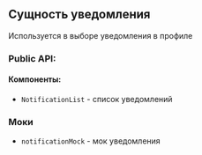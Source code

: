 ## Cущность уведомления
Используется в выборе уведомления в профиле

### Public API:

#### Компоненты:

- `NotificationList` - список уведомлений

### Моки

- `notificationMock` - мок уведомления



